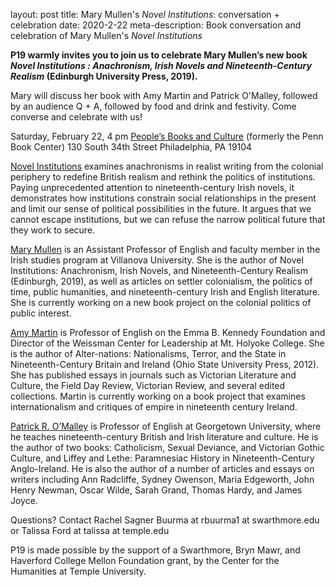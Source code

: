 layout: post
title: Mary Mullen's *Novel Institutions*: conversation + celebration
date: 2020-2-22
meta-description: Book conversation and celebration of Mary Mullen's *Novel Institutions*

<b>P19 warmly invites you to join us to celebrate Mary Mullen’s new book *Novel Institutions : Anachronism, Irish Novels and Nineteenth-Century Realism* (Edinburgh University Press, 2019).</b>

Mary will discuss her book with Amy Martin and Patrick O'Malley, followed by an audience Q +  A, followed by food and drink and festivity. Come converse and celebrate with us!

Saturday, February 22, 4 pm
[People’s Books and Culture](https://www.pennbookcenter.com) (formerly the Penn Book Center)
130 South 34th Street
Philadelphia, PA 19104

[Novel Institutions](https://edinburghuniversitypress.com/book-novel-institutions.html) examines anachronisms in realist writing from the colonial periphery to redefine British realism and rethink the politics of institutions. Paying unprecedented attention to nineteenth-century Irish novels, it demonstrates how institutions constrain social relationships in the present and limit our sense of political possibilities in the future. It argues that we cannot escape institutions, but we can refuse the narrow political future that they work to secure.

[Mary Mullen](http://marymullen.me) is an Assistant Professor of English and faculty member in the Irish studies program at Villanova University. She is the author of Novel Institutions: Anachronism, Irish Novels, and Nineteenth-Century Realism (Edinburgh, 2019), as well as articles on settler colonialism, the politics of time, public humanities, and nineteenth-century Irish and English literature. She is currently working on a new book project on the colonial politics of public interest.

[Amy Martin](https://www.mtholyoke.edu/people/amy-martin) is Professor of English on the Emma B. Kennedy Foundation and Director of the Weissman Center for Leadership at Mt. Holyoke College. She is the author of Alter-nations: Nationalisms, Terror, and the State in Nineteenth-Century Britain and Ireland (Ohio State University Press, 2012). She has published essays in journals such as Victorian Literature and Culture, the Field Day Review, Victorian Review, and several edited collections. Martin is currently working on a book project that examines internationalism and critiques of empire in nineteenth century Ireland.

[Patrick R. O’Malley](https://gufaculty360.georgetown.edu/s/contact/00336000014RWRFAA4/patrick-omalley) is Professor of English at Georgetown University, where he teaches nineteenth-century British and Irish literature and culture. He is the author of two books: Catholicism, Sexual Deviance, and Victorian Gothic Culture, and Liffey and Lethe: Paramnesiac History in Nineteenth-Century Anglo-Ireland. He is also the author of a number of articles and essays on writers including Ann Radcliffe, Sydney Owenson, Maria Edgeworth, John Henry Newman, Oscar Wilde, Sarah Grand, Thomas Hardy, and James Joyce.

Questions? Contact Rachel Sagner Buurma at rbuurma1 at swarthmore.edu or Talissa Ford at talissa at temple.edu

P19 is made possible by the support of a Swarthmore, Bryn Mawr, and Haverford College Mellon Foundation grant, by the Center for the Humanities at Temple University.
